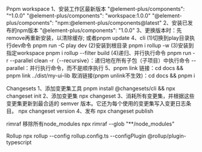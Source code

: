 Pnpm workspace
1、安装工作区最新版本
"@element-plus/components": "^1.0.0"
"@element-plus/components": "workspace:1.0.0"
"@element-plus/components": "npm:@element-plus/components@latest"
2、安装已发布的npm版本
"@element-plus/components": "1.0.0"
3、更换版本时：先remove再重新安装，以清除缓存; 或者pnpm update
4、cli
(1)切换到play目录执行dev命令
pnpm run -C play dev
(2)安装到根目录
pnpm i rollup -w
(3)安装到指定workspace
pnpm i rollup --filter build
(4)递归、并行执行命令
pnpm run -r --parallel clean
-r（--recursive）：递归地在所有子包（子项目）中执行命令
--parallel：并行执行命令，而不是顺序执行
5、pnpm link
链接：cd docs && pnpm link ../dist/my-ui-lib
取消链接(pnpm unlink不生效)：cd docs && pnpm i

Changesets
1、添加变更集工具
pnpm install @changesets/cli && npx changeset init
2、添加变更集
npx changeset
3、消耗所有变更集，并根据这些变更集更新到最合适的 semver 版本。它还为每个使用的变更集写入变更日志条目。
npx changeset version
4、发布
npx changeset publish

rimraf
移除所有node_modules
npx rimraf --glob "\*\*/node_modules"

Rollup
npx rollup --config rollup.config.ts --configPlugin @rollup/plugin-typescript
